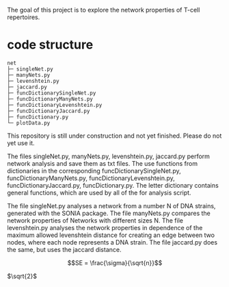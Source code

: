 The goal of this project is to explore the network properties of T-cell repertoires.
# code structure

```
net
├─ singleNet.py
├─ manyNets.py
├─ levenshtein.py
├─ jaccard.py
├─ funcDictionarySingleNet.py
├─ funcDictionaryManyNets.py
├─ funcDictionaryLevenshtein.py
├─ funcDictionaryJaccard.py
├─ funcDictionary.py
└─ plotData.py
```

This repository is still under construction and not yet finished. Please do not yet use it.

The files singleNet.py, manyNets.py, levenshtein.py, jaccard.py perform network analysis and save them as txt files. 
The use functions from dictionaries in the corresponding funcDictionarySingleNet.py, funcDictionaryManyNets.py, 
funcDictionaryLevenshtein.py, funcDictionaryJaccard.py, funcDictionary.py. The letter dictionary contains 
general functions, which are used by all of the for analysis script.

The file singleNet.py analyses a network from a number N of DNA strains, generated with the SONIA package.
The file manyNets.py compares the network properties of Networks with different sizes N.
The file levenshtein.py analyses the network properties in dependence of the maximum allowed levenshtein distance for 
creating an edge between two nodes, where each node represents a DNA strain.
The file jaccard.py  does the same, but uses the jaccard distance.

```math
SE = \frac{\sigma}{\sqrt{n}}
```

$```\sqrt{2}```$
